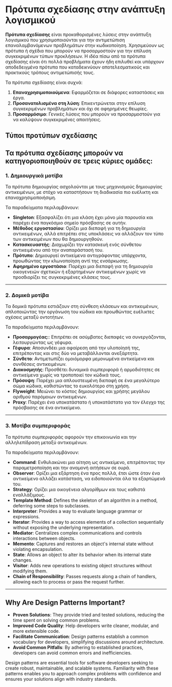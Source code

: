 # Πρότυπα σχεδίασης στην ανάπτυξη λογισμικού

**Πρότυπα σχεδίασης** είναι προκαθορισμένες λύσεις στην ανάπτυξη λογισμικού που χρησιμοποιούνται για την αντιμετώπιση επαναλαμβανόμενων προβλημάτων στην κωδικοποίηση. Χρησιμεύουν ως πρότυπα ή σχέδια που μπορούν να προσαρμοστούν για την επίλυση συγκεκριμένων τύπων προκλήσεων. Η ιδέα πίσω από τα πρότυπα σχεδίασης είναι ότι πολλά προβλήματα έχουν ήδη επιλυθεί και υπάρχουν αποδεδειγμένα πρότυπα που καταδεικνύουν αποτελεσματικούς και πρακτικούς τρόπους αντιμετώπισής τους.

Τα πρότυπα σχεδίασης είναι συχνά:

1. **Επαναχρησιμοποιούμενα**: Εφαρμόζεται σε διάφορες καταστάσεις και έργα.
2. **Προσανατολισμένα στη λύση**: Επικεντρώνεται στην επίλυση συγκεκριμένων προβλημάτων και όχι σε αφηρημένες θεωρίες.
3. **Προσαρμόσιμο**: Γενικές λύσεις που μπορούν να προσαρμοστούν για να καλύψουν συγκεκριμένες απαιτήσεις.

## Τύποι προτύπων σχεδίασης

Τα πρότυπα σχεδίασης μπορούν να κατηγοριοποιηθούν σε τρεις κύριες ομάδες:
---

### 1. Δημιουργικά μοτίβα

Τα πρότυπα δημιουργίας ασχολούνται με τους μηχανισμούς δημιουργίας αντικειμένων, με στόχο να καταστήσουν τη διαδικασία πιο ευέλικτη και επαναχρησιμοποιήσιμη.

Τα παραδείγματα περιλαμβάνουν:

- **Singleton**: Εξασφαλίζει ότι μια κλάση έχει μόνο μία παρουσία και παρέχει ένα παγκόσμιο σημείο πρόσβασης σε αυτήν.
- **Μέθοδος εργοστασίου**: Ορίζει μια διεπαφή για τη δημιουργία αντικειμένων, αλλά επιτρέπει στις υποκλάσεις να αλλάζουν τον τύπο των αντικειμένων που θα δημιουργηθούν.
- **Κατασκευαστής**: Διαχωρίζει την κατασκευή ενός σύνθετου αντικειμένου από την αναπαράστασή του.
- **Πρότυπο**: Δημιουργεί αντικείμενα αντιγράφοντας υπάρχοντα, προωθώντας την κλωνοποίηση αντί της ενσάρκωσης.
- **Αφηρημένο εργοστάσιο**: Παρέχει μια διεπαφή για τη δημιουργία οικογενειών σχετικών ή εξαρτημένων αντικειμένων χωρίς να προσδιορίζει τις συγκεκριμένες κλάσεις τους.

---

### 2. Δομικά μοτίβα

Τα δομικά πρότυπα εστιάζουν στη σύνθεση κλάσεων και αντικειμένων, απλοποιώντας την οργάνωση του κώδικα και προωθώντας ευέλικτες σχέσεις μεταξύ οντοτήτων.

Τα παραδείγματα περιλαμβάνουν:

- **Προσαρμογέας:**: Επιτρέπει σε ασύμβατες διεπαφές να συνεργάζονται, λειτουργώντας ως γέφυρα.
- **Γέφυρα**: Αποσυνδέει μια αφαίρεση από την υλοποίησή της, επιτρέποντας και στις δύο να μεταβάλλονται ανεξάρτητα.
- **Σύνθετο**: Αντιμετωπίζει ομοιόμορφα μεμονωμένα αντικείμενα και συνθέσεις αντικειμένων.
- **Διακοσμητής**: Προσθέτει δυναμικά συμπεριφορά ή αρμοδιότητες σε αντικείμενα χωρίς να τροποποιεί τον κώδικά τους.
- **Πρόσοψη**: Παρέχει μια απλουστευμένη διεπαφή σε ένα μεγαλύτερο σώμα κώδικα, καθιστώντας το ευκολότερο στη χρήση.
- **Flyweight**: Μειώνει το κόστος δημιουργίας και χρήσης μεγάλου αριθμού παρόμοιων αντικειμένων.
- **Proxy**: Παρέχει ένα υποκατάστατο ή υποκατάστατο για τον έλεγχο της πρόσβασης σε ένα αντικείμενο.

---

### 3. Μοτίβα συμπεριφοράς

Τα πρότυπα συμπεριφοράς αφορούν την επικοινωνία και την αλληλεπίδραση μεταξύ αντικειμένων.

Τα παραδείγματα περιλαμβάνουν:

- **Command**: Ενθυλακώνει μια αίτηση ως αντικείμενο, επιτρέποντας την παραμετροποίηση και την αναμονή αιτήσεων σε ουρά.
- **Observer**: Ορίζει μια εξάρτηση ένα προς πολλά, έτσι ώστε όταν ένα αντικείμενο αλλάζει κατάσταση, να ειδοποιούνται όλα τα εξαρτώμενά του.
- **Strategy**: Ορίζει μια οικογένεια αλγορίθμων και τους καθιστά εναλλάξιμους.
- **Template Method**: Defines the skeleton of an algorithm in a method, deferring some steps to subclasses.
- **Interpreter**: Provides a way to evaluate language grammar or expressions.
- **Iterator**: Provides a way to access elements of a collection sequentially without exposing the underlying representation.
- **Mediator**: Centralizes complex communications and controls interactions between objects.
- **Memento**: Captures and restores an object's internal state without violating encapsulation.
- **State**: Allows an object to alter its behavior when its internal state changes.
- **Visitor**: Adds new operations to existing object structures without modifying them.
- **Chain of Responsibility**: Passes requests along a chain of handlers, allowing each to process or pass the request further.

---

## Why Are Design Patterns Important?

- **Proven Solutions**: They provide tried and tested solutions, reducing the time spent on solving common problems.
- **Improved Code Quality**: Help developers write cleaner, modular, and more extensible code.
- **Facilitate Communication**: Design patterns establish a common vocabulary for developers, simplifying discussions around architecture.
- **Avoid Common Pitfalls**: By adhering to established practices, developers can avoid common errors and inefficiencies.

Design patterns are essential tools for software developers seeking to create robust, maintainable, and scalable systems. Familiarity with these patterns enables you to approach complex problems with confidence and ensures your solutions align with industry standards.
